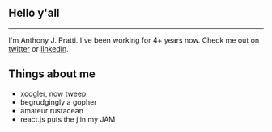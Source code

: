 ## Hello y'all
---

I'm Anthony J. Pratti. I've been working for 4+ years now. Check me out on [twitter](https://twitter.com/anthonyjpratti) or [linkedin](https://www.linkedin.com/in/anthonyjpratti).

## Things about me
- xoogler, now tweep
- begrudgingly a gopher
- amateur rustacean
- react.js puts the j in my JAM